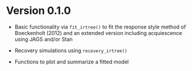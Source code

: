 # Version 0.1.0

* Basic functionality via `fit_irtree()` to fit the response style method of Boeckenholt (2012) and an extended version including acquiescence using JAGS and/or Stan

* Recovery simulations using `recovery_irtree()`

* Functions to plot and summarize a fitted model
